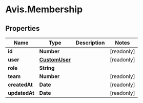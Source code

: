 # Avis.Membership

## Properties

| Name          | Type                            | Description | Notes      |
| ------------- | ------------------------------- | ----------- | ---------- |
| **id**        | **Number**                      |             | [readonly] |
| **user**      | [**CustomUser**](CustomUser.md) |             | [readonly] |
| **role**      | **String**                      |             |
| **team**      | **Number**                      |             | [readonly] |
| **createdAt** | **Date**                        |             | [readonly] |
| **updatedAt** | **Date**                        |             | [readonly] |
